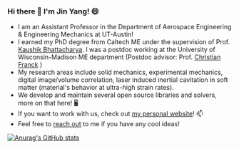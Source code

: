 ### Hi there 👋 I'm Jin Yang! 😄

- I am an Assistant Professor in the Department of Aerospace Engineering & Engineering Mechanics at UT-Austin!
- I earned my PhD degree from Caltech ME under the supervision of Prof. [Kaushik Bhattacharya](https://mechmat.caltech.edu/). I was a postdoc working at the University of Wisconsin-Madison ME department (Postdoc advisor: Prof. [Christian Franck](https://www.franck.engr.wisc.edu/) )
- My research areas include solid mechanics, experimental mechanics, digital image/volume correlation, laser induced inertial cavitation in soft matter (material's behavior at ultra-high strain rates).
- We develop and maintain several open source libraries and solvers, more on that here!  🖥️ 
- If you want to work with us, check out [my personal website](https://sites.utexas.edu/yang/)!  📫 
- Feel free to [reach out](mailto:jin.yang@austin.utexas.edu) to me if you have any cool ideas! 

[![Anurag's GitHub stats](https://github-readme-stats.vercel.app/api?username=jyang526843&show_icons=true&count_private=true&hide=prs&theme=merko)](https://github.com/jyang526843/)


<!--
**jyang526843/jyang526843** is a ✨ _special_ ✨ repository because its `README.md` (this file) appears on your GitHub profile.

Here are some ideas to get you started:

- 🔭 I’m currently working on ...
- 🌱 I’m currently learning ...
- 👯 I’m looking to collaborate on ...
- 🤔 I’m looking for help with ...
- 💬 Ask me about ...
- 📫 How to reach me: ...
- 😄 Pronouns: ...
- ⚡ Fun fact: ...
-->
